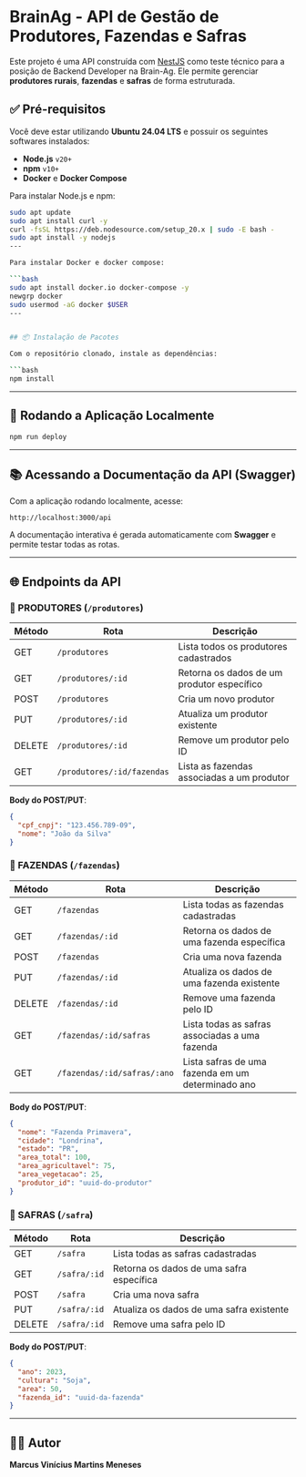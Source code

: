 # BrainAg - API de Gestão de Produtores, Fazendas e Safras

Este projeto é uma API construída com [NestJS](https://nestjs.com/) como teste técnico para a posição de Backend Developer na Brain-Ag. Ele permite gerenciar **produtores rurais**, **fazendas** e **safras** de forma estruturada.

## ✅ Pré-requisitos

Você deve estar utilizando **Ubuntu 24.04 LTS** e possuir os seguintes softwares instalados:

- **Node.js** `v20+`
- **npm** `v10+`
- **Docker** e **Docker Compose**

Para instalar Node.js e npm:

```bash
sudo apt update
sudo apt install curl -y
curl -fsSL https://deb.nodesource.com/setup_20.x | sudo -E bash -
sudo apt install -y nodejs
---

Para instalar Docker e docker compose:

```bash
sudo apt install docker.io docker-compose -y
newgrp docker
sudo usermod -aG docker $USER
---


## 📦 Instalação de Pacotes

Com o repositório clonado, instale as dependências:

```bash
npm install
```

---

## 🚀 Rodando a Aplicação Localmente

```bash
npm run deploy
```

---

## 📚 Acessando a Documentação da API (Swagger)

Com a aplicação rodando localmente, acesse:

```
http://localhost:3000/api
```

A documentação interativa é gerada automaticamente com **Swagger** e permite testar todas as rotas.

---

## 🌐 Endpoints da API

### 🔸 PRODUTORES (`/produtores`)

| Método | Rota                         | Descrição                                               |
|--------|------------------------------|---------------------------------------------------------|
| GET    | `/produtores`               | Lista todos os produtores cadastrados                   |
| GET    | `/produtores/:id`           | Retorna os dados de um produtor específico              |
| POST   | `/produtores`               | Cria um novo produtor                                   |
| PUT    | `/produtores/:id`           | Atualiza um produtor existente                          |
| DELETE | `/produtores/:id`           | Remove um produtor pelo ID                              |
| GET    | `/produtores/:id/fazendas`  | Lista as fazendas associadas a um produtor              |

**Body do POST/PUT**:

```json
{
  "cpf_cnpj": "123.456.789-09",
  "nome": "João da Silva"
}
```

### 🔸 FAZENDAS (`/fazendas`)

| Método | Rota                                 | Descrição                                                  |
|--------|--------------------------------------|------------------------------------------------------------|
| GET    | `/fazendas`                         | Lista todas as fazendas cadastradas                        |
| GET    | `/fazendas/:id`                     | Retorna os dados de uma fazenda específica                 |
| POST   | `/fazendas`                         | Cria uma nova fazenda                                      |
| PUT    | `/fazendas/:id`                     | Atualiza os dados de uma fazenda existente                 |
| DELETE | `/fazendas/:id`                     | Remove uma fazenda pelo ID                                 |
| GET    | `/fazendas/:id/safras`              | Lista todas as safras associadas a uma fazenda             |
| GET    | `/fazendas/:id/safras/:ano`         | Lista safras de uma fazenda em um determinado ano          |

**Body do POST/PUT**:

```json
{
  "nome": "Fazenda Primavera",
  "cidade": "Londrina",
  "estado": "PR",
  "area_total": 100,
  "area_agricultavel": 75,
  "area_vegetacao": 25,
  "produtor_id": "uuid-do-produtor"
}
```

### 🔸 SAFRAS (`/safra`)

| Método | Rota                | Descrição                                            |
|--------|---------------------|------------------------------------------------------|
| GET    | `/safra`            | Lista todas as safras cadastradas                   |
| GET    | `/safra/:id`        | Retorna os dados de uma safra específica            |
| POST   | `/safra`            | Cria uma nova safra                                 |
| PUT    | `/safra/:id`        | Atualiza os dados de uma safra existente            |
| DELETE | `/safra/:id`        | Remove uma safra pelo ID                            |

**Body do POST/PUT**:

```json
{
  "ano": 2023,
  "cultura": "Soja",
  "area": 50,
  "fazenda_id": "uuid-da-fazenda"
}
```

---

## 🧑‍💻 Autor

**Marcus Vinícius Martins Meneses**